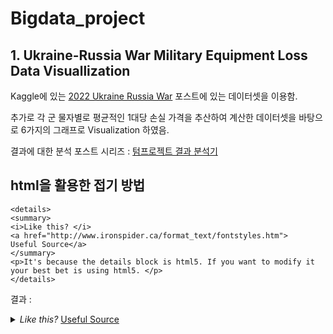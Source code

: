 # Bigdata_project

## 1. Ukraine-Russia War Military Equipment Loss Data Visuallization
Kaggle에 있는 [2022 Ukraine Russia War](https://www.kaggle.com/datasets/piterfm/2022-ukraine-russian-war) 포스트에 있는 데이터셋을 이용함.

추가로 각 군 물자별로 평균적인 1대당 손실 가격을 추산하여 계산한 데이터셋을 바탕으로 6가지의 그래프로 Visualization 하였음.

결과에 대한 분석 포스트 시리즈 : [텀프로젝트 결과 분석기](https://velog.io/@galion/%ED%85%80-%ED%94%84%EB%A1%9C%EC%A0%9D%ED%8A%B8-%EA%B2%B0%EA%B3%BC-%EB%B6%84%EC%84%9D%EA%B8%B0)


## html을 활용한 접기 방법

```
<details>
<summary>
<i>Like this? </i>
<a href="http://www.ironspider.ca/format_text/fontstyles.htm">
Useful Source</a>
</summary>
<p>It's because the details block is html5. If you want to modify it your best bet is using html5. </p>
</details>
```

결과 : 
<details>
<summary>
<i>Like this? </i>
<a href="http://www.ironspider.ca/format_text/fontstyles.htm">
Useful Source</a>
</summary>
<p>It's because the details block is html5. If you want to modify it your best bet is using html5. </p>
</details>